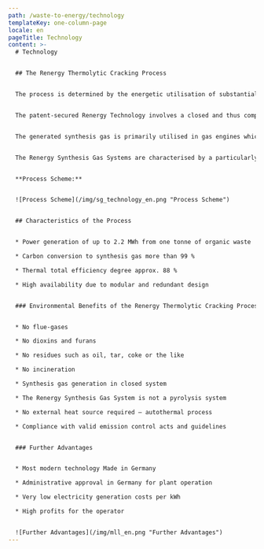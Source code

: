 ```yaml
---
path: /waste-to-energy/technology
templateKey: one-column-page
locale: en
pageTitle: Technology
content: >-
  # Technology


  ## The Renergy Thermolytic Cracking Process


  The process is determined by the energetic utilisation of substantially not further treatable organic waste.


  The patent-secured Renergy Technology involves a closed and thus completely emission-free thermal waste treatment primarily consisting of the procedural steps degassing/smouldering (thermolysis) and gasification. The Renergy Thermolytic Cracking Process operates with coupled procedural steps, yet in spatially separated devices. With this system, the respective necessary process parameters can be optimally adjusted, allowing an above-average utilisation by more than 99 % of the energy content of the waste material applied.


  The generated synthesis gas is primarily utilised in gas engines which drive low or medium voltage generators according to the customers' requirements regarding electricity generation. By additional application of exhaust heart from the engines in downstream ORC units (Organic Rankine Cycle), the electrical efficiency reaches up to 48 %.


  The Renergy Synthesis Gas Systems are characterised by a particularly consequent utilisation of the accrued exhaust heat for maintaining the overall process.


  **Process Scheme:**


  ![Process Scheme](/img/sg_technology_en.png "Process Scheme")


  ## Characteristics of the Process


  * Power generation of up to 2.2 MWh from one tonne of organic waste

  * Carbon conversion to synthesis gas more than 99 %

  * Thermal total efficiency degree approx. 88 %

  * High availability due to modular and redundant design


  ### Environmental Benefits of the Renergy Thermolytic Cracking Process (Renergy-TCP®):


  * No flue-gases

  * No dioxins and furans

  * No residues such as oil, tar, coke or the like

  * No incineration

  * Synthesis gas generation in closed system

  * The Renergy Synthesis Gas System is not a pyrolysis system

  * No external heat source required – autothermal process

  * Compliance with valid emission control acts and guidelines


  ### Further Advantages


  * Most modern technology Made in Germany

  * Administrative approval in Germany for plant operation

  * Very low electricity generation costs per kWh

  * High profits for the operator


  ![Further Advantages](/img/mll_en.png "Further Advantages")
---
```

